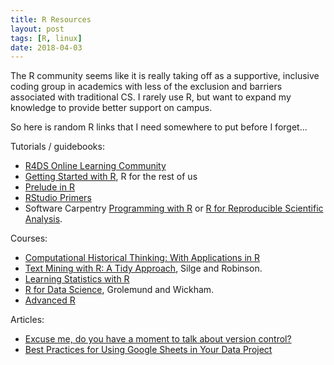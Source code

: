 ```yaml
---
title: R Resources
layout: post
tags: [R, linux]
date: 2018-04-03
---
```


The R community seems like it is really taking off as a supportive, inclusive coding group in academics with less of the exclusion and barriers associated with traditional CS.
I rarely use R, but want to expand my knowledge to provide better support on campus.

So here is random R links that I need somewhere to put before I forget...

Tutorials / guidebooks:

- [R4DS Online Learning Community](https://www.rfordatasci.com/)
- [Getting Started with R](https://rfortherestofus.com/courses/getting-started/), R for the rest of us
- [Prelude in R](https://preludeinr.com/)
- [RStudio Primers](https://rstudio.cloud/learn/primers)
- Software Carpentry [Programming with R](http://swcarpentry.github.io/r-novice-inflammation/) or [R for Reproducible Scientific Analysis](http://swcarpentry.github.io/r-novice-gapminder/).

Courses:

- [Computational Historical Thinking: With Applications in R](http://dh-r.lincolnmullen.com/)
- [Text Mining with R: A Tidy Approach](https://www.tidytextmining.com/), Silge and Robinson.
- [Learning Statistics with R](https://learningstatisticswithr.com/)
- [R for Data Science](http://r4ds.had.co.nz/), Grolemund and Wickham.
- [Advanced R](http://adv-r.had.co.nz/)

Articles:

- [Excuse me, do you have a moment to talk about version control?](https://doi.org/10.7287/peerj.preprints.3159v2)
- [Best Practices for Using Google Sheets in Your Data Project](https://matthewlincoln.net/2018/03/26/best-practices-for-using-google-sheets-in-your-data-project.html)
